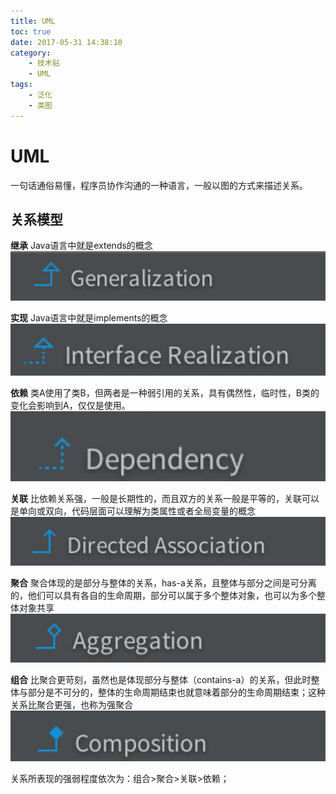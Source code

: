 ```yaml
---
title: UML
toc: true
date: 2017-05-31 14:38:10
category: 
	- 技术贴
	- UML
tags: 
    - 泛化
    - 类图
---
```


# UML
一句话通俗易懂，程序员协作沟通的一种语言，一般以图的方式来描述关系。

<!--more-->
## 关系模型

**继承**
Java语言中就是extends的概念
![继承](/img/Generalization.jpg)

**实现**
Java语言中就是implements的概念
![实现](/img/Realization.jpg)


**依赖**
类A使用了类B，但两者是一种弱引用的关系，具有偶然性，临时性，B类的变化会影响到A，仅仅是使用。
![依赖](/img/Dependency.jpg)


**关联**
比依赖关系强，一般是长期性的，而且双方的关系一般是平等的，关联可以是单向或双向，代码层面可以理解为类属性或者全局变量的概念
![关联](/img/Association.jpg)


**聚合**
聚合体现的是部分与整体的关系，has-a关系，且整体与部分之间是可分离的，他们可以具有各自的生命周期，部分可以属于多个整体对象，也可以为多个整体对象共享
![聚合](/img/Aggregation.jpg)


**组合**
比聚合更苛刻，虽然也是体现部分与整体（contains-a）的关系，但此时整体与部分是不可分的，整体的生命周期结束也就意味着部分的生命周期结束；这种关系比聚合更强，也称为强聚合
![组合](/img/Compostion.jpg)


关系所表现的强弱程度依次为：组合>聚合>关联>依赖；
